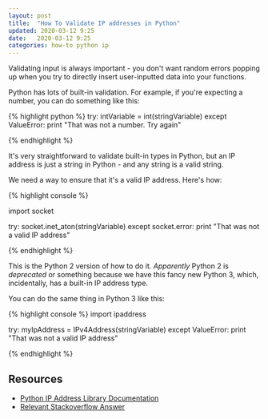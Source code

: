 ```yaml
---
layout: post
title:  "How To Validate IP addresses in Python"
updated: 2020-03-12 9:25
date:   2020-03-12 9:25
categories: how-to python ip
---
```



Validating input is always important - you don't want random errors popping up when you try to directly insert user-inputted data into your functions.

Python has lots of built-in validation. For example, if you're expecting a number, you can do something like this:

{% highlight python %}
    try:
        intVariable = int(stringVariable)
    except ValueError:
        print "That was not a number. Try again"
        
{% endhighlight %}

It's very straightforward to validate built-in types in Python, but an IP address is just a string in Python - and any string is a valid string.

We need a way to ensure that it's a valid IP address.  Here's how:

{% highlight console %}

import socket

try:
    socket.inet_aton(stringVariable)
except socket.error:
    print "That was not a valid IP address"
    
{% endhighlight %}

This is the Python 2 version of how to do it. *Apparently* Python 2 is *deprecated* or something because we have this fancy new Python 3, which, incidentally, has a built-in IP address type.

You can do the same thing in Python 3 like this:

{% highlight console %}
import ipaddress

try:
    myIpAddress = IPv4Address(stringVariable)
except ValueError:
    print "That was not a valid IP address"
    
{% endhighlight %}

## Resources ##
* [Python IP Address Library Documentation](https://docs.python.org/3/library/ipaddress.html)
* [Relevant Stackoverflow Answer](https://stackoverflow.com/a/3462840)

